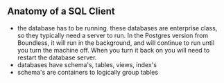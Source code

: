 Anatomy of a SQL Client
-----------------------

- the database has to be running.  these databases are enterprise class, so they typically need a server to run.  In the Postgres version from Boundless, it will run in the background, and will continue to run until you turn the machine off.  When you turn it back on you will need to restart the database server.  
- databases have schema's, tables, views, index's 
- schema's are containers to logically group tables
